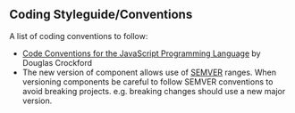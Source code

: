 ## Coding Styleguide/Conventions

A list of coding conventions to follow:

- [Code Conventions for the JavaScript Programming Language](http://javascript.crockford.com/code.html) by Douglas Crockford
- The new version of component allows use of [SEMVER](http://semver-ftw.org/) ranges. When versioning components be careful to follow SEMVER conventions to avoid breaking projects. e.g. breaking changes should use a new major version.
